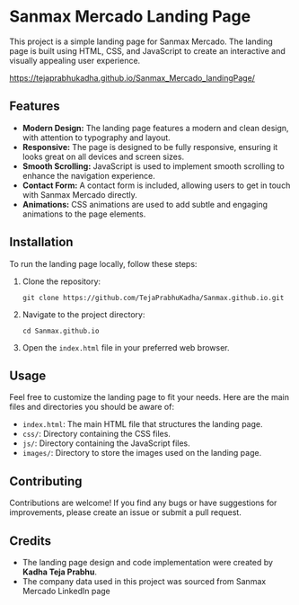 # Sanmax Mercado Landing Page

This project is a simple landing page for Sanmax Mercado. The landing page is built using HTML, CSS, and JavaScript to create an interactive and visually appealing user experience.

https://tejaprabhukadha.github.io/Sanmax_Mercado_landingPage/

## Features

- **Modern Design:** The landing page features a modern and clean design, with attention to typography and layout.
- **Responsive:** The page is designed to be fully responsive, ensuring it looks great on all devices and screen sizes.
- **Smooth Scrolling:** JavaScript is used to implement smooth scrolling to enhance the navigation experience.
- **Contact Form:** A contact form is included, allowing users to get in touch with Sanmax Mercado directly.
- **Animations:** CSS animations are used to add subtle and engaging animations to the page elements.

## Installation

To run the landing page locally, follow these steps:

1. Clone the repository:

   ```
   git clone https://github.com/TejaPrabhuKadha/Sanmax.github.io.git
   ```

2. Navigate to the project directory:

   ```
   cd Sanmax.github.io
   ```

3. Open the `index.html` file in your preferred web browser.

## Usage

Feel free to customize the landing page to fit your needs. Here are the main files and directories you should be aware of:

- `index.html`: The main HTML file that structures the landing page.
- `css/`: Directory containing the CSS files.
- `js/`: Directory containing the JavaScript files.
- `images/`: Directory to store the images used on the landing page.

## Contributing

Contributions are welcome! If you find any bugs or have suggestions for improvements, please create an issue or submit a pull request.



## Credits

- The landing page design and code implementation were created by **Kadha Teja Prabhu**.
- The company data used in this project was sourced from Sanmax Mercado LinkedIn page
